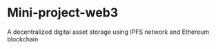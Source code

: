 # Mini-project-web3
A decentralized digital asset storage using IPFS network and Ethereum blockchain
